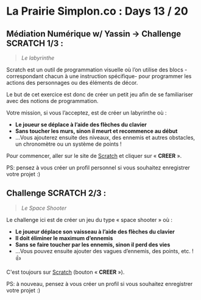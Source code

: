 # La Prairie Simplon.co : Days 13 / 20

## Médiation Numérique w/ Yassin -> Challenge SCRATCH 1/3 :

> _Le labyrinthe_

Scratch est un outil de programmation visuelle où l’on utilise des blocs -correspondant chacun à une instruction spécifique- pour programmer les actions des personnages ou des éléments de décor.

Le but de cet exercice est donc de créer un petit jeu afin de se familiariser avec des notions de programmation.

Votre mission, si vous l’acceptez, est de créer un labyrinthe où :

- **Le joueur se déplace à l’aide des flèches du clavier**
- **Sans toucher les murs, sinon il meurt et recommence au début**
- …Vous ajouterez ensuite des niveaux, des ennemis et autres obstacles, un chronomètre ou un système de points !

Pour commencer, aller sur le site de [Scratch](https://scratch.mit.edu/) et cliquer sur « **CREER** ».

PS: pensez à vous créer un profil personnel si vous souhaitez enregistrer votre projet :)

## Challenge SCRATCH 2/3 :

> _Le Space Shooter_

Le challenge ici est de créer un jeu du type « space shooter » où :

-	**Le joueur déplace son vaisseau à l’aide des flèches du clavier**
-	**Il doit éliminer le maximum d’ennemis**
-	**Sans se faire toucher par les ennemis, sinon il perd des vies**
- …Vous pouvez ensuite ajouter des vagues d’ennemis, des points, etc. !
:+1:

C'est toujours sur [Scratch](https://scratch.mit.edu/) (bouton « **CREER** »).

PS: à nouveau, pensez à vous créer un profil si vous souhaitez enregistrer votre projet :)
